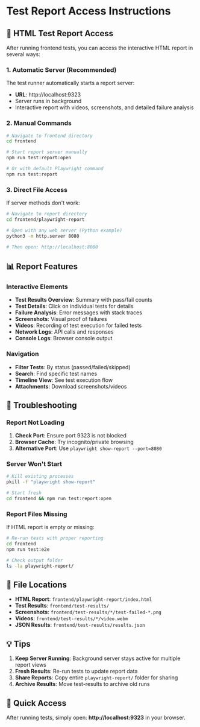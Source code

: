 # Test Report Access Instructions

## 🎯 HTML Test Report Access

After running frontend tests, you can access the interactive HTML report in several ways:

### 1. Automatic Server (Recommended)
The test runner automatically starts a report server:
- **URL**: http://localhost:9323
- Server runs in background
- Interactive report with videos, screenshots, and detailed failure analysis

### 2. Manual Commands
```bash
# Navigate to frontend directory
cd frontend

# Start report server manually
npm run test:report:open

# Or with default Playwright command
npm run test:report
```

### 3. Direct File Access
If server methods don't work:
```bash
# Navigate to report directory
cd frontend/playwright-report

# Open with any web server (Python example)
python3 -m http.server 8080

# Then open: http://localhost:8080
```

## 📊 Report Features

### Interactive Elements
- **Test Results Overview**: Summary with pass/fail counts
- **Test Details**: Click on individual tests for details
- **Failure Analysis**: Error messages with stack traces
- **Screenshots**: Visual proof of failures
- **Videos**: Recording of test execution for failed tests
- **Network Logs**: API calls and responses
- **Console Logs**: Browser console output

### Navigation
- **Filter Tests**: By status (passed/failed/skipped)
- **Search**: Find specific test names
- **Timeline View**: See test execution flow
- **Attachments**: Download screenshots/videos

## 🔧 Troubleshooting

### Report Not Loading
1. **Check Port**: Ensure port 9323 is not blocked
2. **Browser Cache**: Try incognito/private browsing
3. **Alternative Port**: Use `playwright show-report --port=8080`

### Server Won't Start
```bash
# Kill existing processes
pkill -f "playwright show-report"

# Start fresh
cd frontend && npm run test:report:open
```

### Report Files Missing
If HTML report is empty or missing:
```bash
# Re-run tests with proper reporting
cd frontend
npm run test:e2e

# Check output folder
ls -la playwright-report/
```

## 📁 File Locations

- **HTML Report**: `frontend/playwright-report/index.html`
- **Test Results**: `frontend/test-results/`
- **Screenshots**: `frontend/test-results/*/test-failed-*.png`
- **Videos**: `frontend/test-results/*/video.webm`
- **JSON Results**: `frontend/test-results/results.json`

## 💡 Tips

1. **Keep Server Running**: Background server stays active for multiple report views
2. **Fresh Results**: Re-run tests to update report data
3. **Share Reports**: Copy entire `playwright-report/` folder for sharing
4. **Archive Results**: Move test-results to archive old runs

## 🚀 Quick Access

After running tests, simply open: **http://localhost:9323** in your browser.